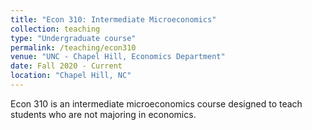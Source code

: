 ```yaml
---
title: "Econ 310: Intermediate Microeconomics"
collection: teaching
type: "Undergraduate course"
permalink: /teaching/econ310
venue: "UNC - Chapel Hill, Economics Department"
date: Fall 2020 - Current
location: "Chapel Hill, NC"
---
```


Econ 310 is an intermediate microeconomics course designed to teach students who are not majoring in economics. 

